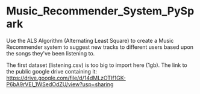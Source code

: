 # Music_Recommender_System_PySpark
Use the ALS Algorithm (Alternating Least Square) to create a Music Recommender system to suggest new tracks to different users based upon the songs they've been listening to.

The first dataset (listening.csv) is too big to import here (1gb). The link to the public google drive containing it: https://drive.google.com/file/d/14dMLzOTIf1GK-P6bA9rVEI_1WSedOdZU/view?usp=sharing
